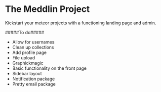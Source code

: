 The Meddlin Project
==============

Kickstart your meteor projects with a functioning landing page and admin.

#####To do#####
* Allow for usernames
* Clean up collections
* Add profile page
* File upload
* Graphickmagic
* Basic functionality on the front page
* Sidebar layout
* Notification package
* Pretty email package